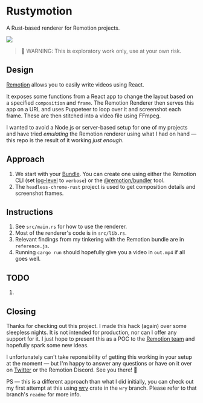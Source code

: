 # Rustymotion

A Rust-based renderer for Remotion projects.

![](https://github.com/clearlysid/rustymotion/assets/30227512/abac28b3-5166-430e-ad82-1148cc4f2149)

> 🚧 WARNING: This is exploratory work only, use at your own risk.

## Design

[Remotion](https://www.remotion.dev) allows you to easily write videos using React.

It exposes some functions from a React app to change the layout based on a specified `composition` and `frame`. The Remotion Renderer then serves this app on a URL and uses Puppeteer to loop over it and screenshot each frame. These are then stitched into a video file using FFmpeg.

I wanted to avoid a Node.js or server-based setup for one of my projects and have tried _emulating_ the Remotion renderer using what I had on hand — this repo is the result of it working _just enough_.

## Approach

1. We start with your [Bundle](https://www.remotion.dev/docs/terminology#bundle). You can create one using either the Remotion CLI (set [log-level](https://www.remotion.dev/docs/renderer/render-media#loglevel) to `verbose`) or the [@remotion/bundler](https://www.remotion.dev/docs/bundler) tool.
2. The `headless-chrome-rust` project is used to get composition details and screenshot frames.

## Instructions

1. See `src/main.rs` for how to use the renderer.
2. Most of the renderer's code is in `src/lib.rs`.
3. Relevant findings from my tinkering with the Remotion bundle are in `reference.js`.
4. Running `cargo run` should hopefully give you a video in `out.mp4` if all goes well.

## TODO

1.

## Closing

Thanks for checking out this project. I made this hack (again) over some sleepless nights. It is not intended for production, nor can I offer any support for it. I just hope to present this as a POC to the [Remotion team](https://github.com/remotion-dev) and hopefully spark some new ideas.

I unfortunately can't take reponsibility of getting this working in your setup at the moment — but I'm happy to answer any questions or have on it over on [Twitter](https://twitter.com/clearlysid) or the Remotion Discord. See you there! 👋

PS — this is a different approach than what I did initially, you can check out my first attempt at this using [wry](https://github.com/clearlysid/wry) crate in the `wry` branch. Please refer to that branch's `readme` for more info.
